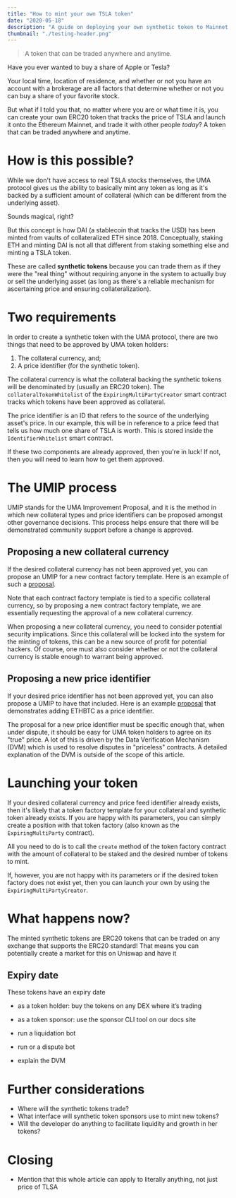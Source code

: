 ```yaml
---
title: "How to mint your own TSLA token"
date: "2020-05-18"
description: "A guide on deploying your own synthetic token to Mainnet with the UMA protocol."
thumbnail: "./testing-header.png"
---
```


> A token that can be traded anywhere and anytime.

Have you ever wanted to buy a share of Apple or Tesla?

Your local time, location of residence, and whether or not you have an account with a brokerage are all factors that determine whether or not you can buy a share of your favorite stock.

But what if I told you that, no matter where you are or what time it is, you can create your own ERC20 token that tracks the price of TSLA and launch it onto the Ethereum Mainnet, and trade it with other people _today_? A token that can be traded anywhere and anytime.

# How is this possible?

While we don't have access to real TSLA stocks themselves, the UMA protocol gives us the ability to basically mint any token as long as it's backed by a sufficient amount of collateral (which can be different from the underlying asset).

Sounds magical, right?

But this concept is how DAI (a stablecoin that tracks the USD) has been minted from vaults of collateralized ETH since 2018. Conceptually, staking ETH and minting DAI is not all that different from staking something else and minting a TSLA token.

These are called **synthetic tokens** because you can trade them as if they were the "real thing" without requiring anyone in the system to actually buy or sell the underlying asset (as long as there's a reliable mechanism for ascertaining price and ensuring collateralization).

# Two requirements

In order to create a synthetic token with the UMA protocol, there are two things that need to be approved by UMA token holders:

1. The collateral currency, and;
2. A price identifier (for the synthetic token).

The collateral currency is what the collateral backing the synthetic tokens will be denominated by (usually an ERC20 token). The `collateralTokenWhitelist` of the `ExpiringMultiPartyCreator` smart contract tracks which tokens have been approved as collateral.

The price identifier is an ID that refers to the source of the underlying asset's price. In our example, this will be in reference to a price feed that tells us how much one share of TSLA is worth. This is stored inside the `IdentifierWhitelist` smart contract.

If these two components are already approved, then you're in luck! If not, then you will need to learn how to get them approved.

# The UMIP process

UMIP stands for the UMA Improvement Proposal, and it is the method in which new collateral types and price identifiers can be proposed amongst other governance decisions. This process helps ensure that there will be demonstrated community support before a change is approved.

## Proposing a new collateral currency

If the desired collateral currency has not been approved yet, you can propose an UMIP for a new contract factory template. Here is an example of such a [proposal](https://github.com/UMAprotocol/UMIPs/blob/master/UMIPs/umip-newcontract.md).

Note that each contract factory template is tied to a specific collateral currency, so by proposing a new contract factory template, we are essentially requesting the approval of a new collateral currency.

When proposing a new collateral currency, you need to consider potential security implications. Since this collateral will be locked into the system for the minting of tokens, this can be a new source of profit for potential hackers. Of course, one must also consider whether or not the collateral currency is stable enough to warrant being approved.

## Proposing a new price identifier

If your desired price identifier has not been approved yet, you can also propose a UMIP to have that included. Here is an example [proposal](https://github.com/UMAprotocol/UMIPs/blob/master/UMIPs/umip-2.md) that demonstrates adding ETHBTC as a price identifier.

The proposal for a new price identifier must be specific enough that, when under dispute, it should be easy for UMA token holders to agree on its "true" price. A lot of this is driven by the Data Verification Mechanism (DVM) which is used to resolve disputes in "priceless" contracts. A detailed explanation of the DVM is outside of the scope of this article.

# Launching your token

If your desired collateral currency and price feed identifier already exists, then it's likely that a token factory template for your collateral and synthetic token already exists. If you are happy with its parameters, you can simply create a position with that token factory (also known as the `ExpiringMultiParty` contract).

All you need to do is to call the `create` method of the token factory contract with the amount of collateral to be staked and the desired number of tokens to mint.

If, however, you are not happy with its parameters or if the desired token factory does not exist yet, then you can launch your own by using the `ExpiringMultiPartyCreator`.

# What happens now?

The minted synthetic tokens are ERC20 tokens that can be traded on any exchange that supports the ERC20 standard! That means you can potentially create a market for this on Uniswap and have it 

## Expiry date

These tokens have an expiry date

- as a token holder: buy the tokens on any DEX where it’s trading
- as a token sponsor: use the sponsor CLI tool on our docs site

- run a liquidation bot
- run or a dispute bot

- explain the DVM

# Further considerations

- Where will the synthetic tokens trade?
- What interface will synthetic token sponsors use to mint new tokens?
- Will the developer do anything to facilitate liquidity and growth in her tokens?

# Closing

- Mention that this whole article can apply to literally anything, not just price of TLSA

